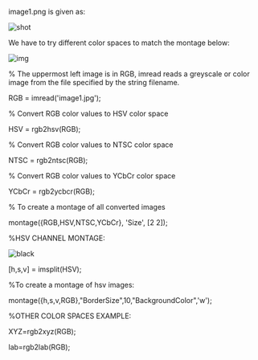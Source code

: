 image1.png is given as:

![shot](https://user-images.githubusercontent.com/61081924/99878028-3126c000-2c24-11eb-8d25-4f8f1308a002.png)


We have to try different color spaces to match the montage below:

![img](https://user-images.githubusercontent.com/61081924/99875937-244ea000-2c15-11eb-8061-02d728e9b899.png)


% The uppermost left image is in RGB, imread reads a greyscale or color image from the file specified by the string filename.

RGB = imread('image1.jpg');

% Convert RGB color values to HSV color space

HSV = rgb2hsv(RGB);

% Convert RGB color values to NTSC color space

NTSC = rgb2ntsc(RGB);

% Convert RGB color values to YCbCr color space

YCbCr = rgb2ycbcr(RGB);

% To create a montage of all converted images

montage({RGB,HSV,NTSC,YCbCr}, 'Size', [2 2]);


%HSV CHANNEL MONTAGE:

![black](https://user-images.githubusercontent.com/61081924/99877478-50bbe980-2c20-11eb-9e1b-c4583ad3cb07.png)

[h,s,v] = imsplit(HSV);

%To create a montage of hsv images:

montage({h,s,v,RGB},"BorderSize",10,"BackgroundColor",'w');

%OTHER COLOR SPACES EXAMPLE:

XYZ=rgb2xyz(RGB);

lab=rgb2lab(RGB);
